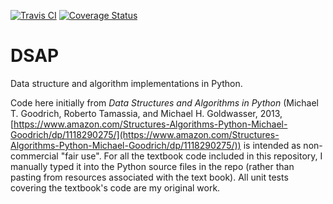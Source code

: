 [![Travis CI](https://travis-ci.com/B-T-D/DSAP.svg?branch=master)](https://travis-ci.com/github/B-T-D/DSAP)
[![Coverage Status](https://coveralls.io/repos/github/B-T-D/DSAP/badge.svg?branch=master&service=github)](https://coveralls.io/github/B-T-D/DSAP?branch=master&service=github)


# DSAP
Data structure and algorithm implementations in Python.

Code here initially from *Data Structures and Algorithms in Python* (Michael T. Goodrich, Roberto Tamassia, and Michael H. Goldwasser, 2013, [https://www.amazon.com/Structures-Algorithms-Python-Michael-Goodrich/dp/1118290275/](https://www.amazon.com/Structures-Algorithms-Python-Michael-Goodrich/dp/1118290275/)) is intended as non-commercial "fair use".
For all the textbook code included in this repository, I manually typed it into the Python source files in the repo (rather than pasting from resources associated with the text book). All unit tests covering the textbook's code are my original work.
